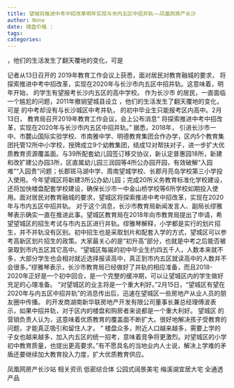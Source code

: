 ```yaml
---
title: 望城将推进中考中招改革明年实现与市内五区中招并轨——凤凰网房产长沙
author: None
date: 楼盘价格 : 
tags: 
categories: 
---
```

，他们的生活发生了翻天覆地的变化，可是
<!-- more -->
记者从13日召开的
2019年教育工作会议上获悉，面对居民对教育融城的要求，
将探索推进中考中招改革，实现在2020年与长沙市内五区中招并轨。这意味着，明年开始，
的学生有望报考长沙内五区的高中学校。
作为长沙市
的居民，一直面临一个尴尬的问题，2011年撤销望城县设立
，他们的生活发生了翻天覆地的变化，可是
的中考却没有与长沙城区中考并轨，
的初中毕业生只能报考区内高中。2月13日，
教育局召开2019年教育工作会议，会上公布消息“
将探索推进中考中招改革，实现在2020年与长沙市内五区中招并轨。”
据悉，2018年，
引进长沙市一中、市麓山国际实验学校、市南雅中学、明德教育集团合作办学，区内5个教育集团托管12所中小学校，授牌成立9个幼教集团，结成12对帮扶对子，进一步扩大优质教育资源覆盖面。与39所配套幼儿园签订移交协议，新认定普惠园18所，新建和改扩建公办园3所，区直属幼儿园三润园等4所公办园开园，有效破解“入园难”“入园贵”问题；长郡斑马湖中学、周南望城学校、长郡月亮岛学校第三小学投入使用。今年望城区将新建3所公办幼儿园；完成20所义务教育标准化学校建设，还将加快楼盘配套学校建设，确保长沙市一中金山桥学校等6所学校如期投入使用。面对居民对教育融城的要求，望城区将探索推进中考中招改革，实现在2020年与市内五区中招并轨。
对于这个消息，长沙市教育局新闻发言人、副局长缪雅琴表示确实一直在推进此事。望城区教育局在2018年向市教育局提出了申请，希望望城区的招生考试与市内五区进行并轨。缪雅琴解释，小学都是实行的划片招生，并不并轨没有区别。初中招生也是采取划片和配套入学的方式，望城区可以参考高新区划片招生的政策。大家最关心的是“初升高”部分，也就是中考之后能否被录取到市内五区其它高中。“望城区每届的初中毕业生约四五千人，人数本来就不多，大部分学生也会相对就近选择报读高中，真正到市内五区就读高中的人数并不会很多。”缪雅琴表示，长沙市教育局已经做好了并轨的相应准备，而且2018-2020年正好是一个初中回合，是一个完整的缓冲期，可以让望城区内的学生做好充足的心理准备。
“对望城区的业主将是一个重大利好。”2月15日，“望城区有望在2020年与内五区中招并轨”的消息传出后，迅速在望城区一些房地产从业人员的朋友圈中传播。
的开发商湖南新华联房地产开发有限公司董事长兼总经理傅波表示，如果中招并轨，对于区内的楼盘和购房者来说都是一个重大利好。
望城区
的营销负责人认为，这意味着优质教育的覆盖面不断扩大。很好地解决孩子受教育的问题，才能真正吸引和留住人才。
“
楼盘众多，附近人口越来越多，需要上学的子女也越来越多，加入内五区的统一招考，意味着竞争将更激烈。对望城区的小学初中教育质量，也提出更高要求。”有不愿具名的当地业内人士说，解决上学难的矛盾还要继续加大教育投入力度，扩大优质教育供应。
                        
                        
                        
                        
                                        
                    
                    
                
                    
                    
                    
                
                    
                
凤凰网房产长沙站
相关资讯
低密综合体
公园式阔景美宅
梅溪湖宜居大宅
全通透产品
	                        
	                    
	                        
	                    
